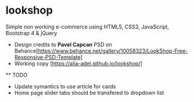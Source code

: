 # lookshop
Simple non working e-commerce using HTML5, CSS3, JavaScript, Bootstrap 4 &amp; jQuery
- Design credits to **Pavel Capcan** PSD on Behance[https://www.behance.net/gallery/10058323/LookShop-Free-Responsive-PSD-Template]
- Working copy [https://alia-adel.github.io/lookshop/]

** TODO
- Update symantics to use article for cards
- Home page slider tabs should be transfered to dropdown list